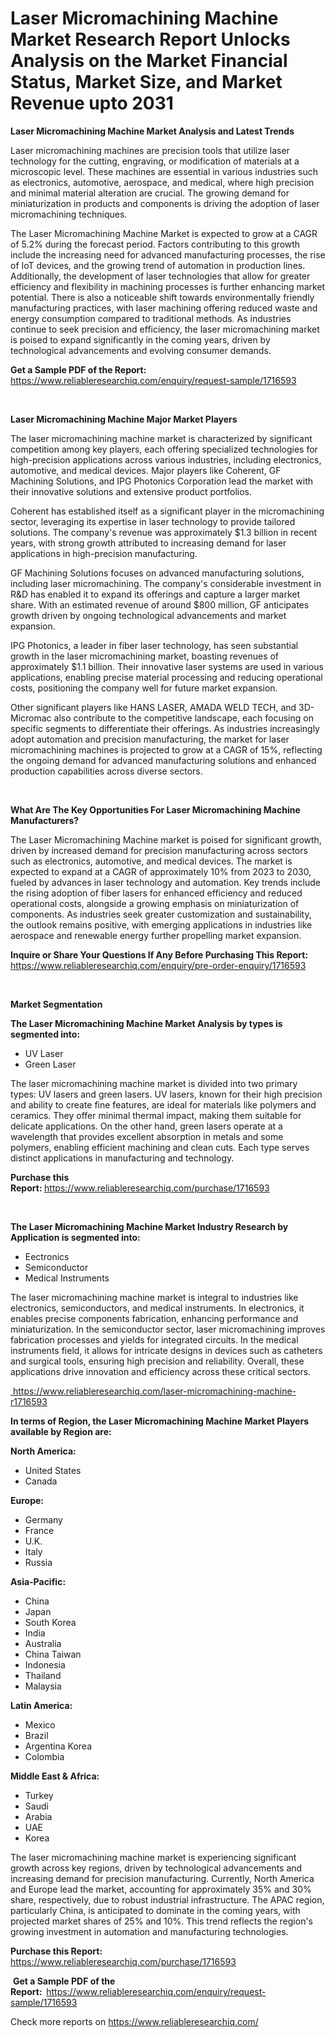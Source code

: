 <p><h1>Laser Micromachining Machine Market Research Report Unlocks Analysis on the Market Financial Status, Market Size, and Market Revenue upto 2031</h1></p><p><strong>Laser Micromachining Machine Market Analysis and Latest Trends</strong></p>
<p><p>Laser micromachining machines are precision tools that utilize laser technology for the cutting, engraving, or modification of materials at a microscopic level. These machines are essential in various industries such as electronics, automotive, aerospace, and medical, where high precision and minimal material alteration are crucial. The growing demand for miniaturization in products and components is driving the adoption of laser micromachining techniques.</p><p>The Laser Micromachining Machine Market is expected to grow at a CAGR of 5.2% during the forecast period. Factors contributing to this growth include the increasing need for advanced manufacturing processes, the rise of IoT devices, and the growing trend of automation in production lines. Additionally, the development of laser technologies that allow for greater efficiency and flexibility in machining processes is further enhancing market potential. There is also a noticeable shift towards environmentally friendly manufacturing practices, with laser machining offering reduced waste and energy consumption compared to traditional methods. As industries continue to seek precision and efficiency, the laser micromachining market is poised to expand significantly in the coming years, driven by technological advancements and evolving consumer demands.</p></p>
<p><strong>Get a Sample PDF of the Report:&nbsp;</strong> <a href="https://www.reliableresearchiq.com/enquiry/request-sample/1716593?utm_campaign=1129&utm_medium=2&utm_source=Github&utm_content=ia&utm_term=28122024&utm_id=laser-micromachining-machine">https://www.reliableresearchiq.com/enquiry/request-sample/1716593</a></p>
<p>&nbsp;</p>
<p><strong>Laser Micromachining Machine Major Market Players</strong></p>
<p><p>The laser micromachining machine market is characterized by significant competition among key players, each offering specialized technologies for high-precision applications across various industries, including electronics, automotive, and medical devices. Major players like Coherent, GF Machining Solutions, and IPG Photonics Corporation lead the market with their innovative solutions and extensive product portfolios.</p><p>Coherent has established itself as a significant player in the micromachining sector, leveraging its expertise in laser technology to provide tailored solutions. The company's revenue was approximately $1.3 billion in recent years, with strong growth attributed to increasing demand for laser applications in high-precision manufacturing.</p><p>GF Machining Solutions focuses on advanced manufacturing solutions, including laser micromachining. The company's considerable investment in R&D has enabled it to expand its offerings and capture a larger market share. With an estimated revenue of around $800 million, GF anticipates growth driven by ongoing technological advancements and market expansion.</p><p>IPG Photonics, a leader in fiber laser technology, has seen substantial growth in the laser micromachining market, boasting revenues of approximately $1.1 billion. Their innovative laser systems are used in various applications, enabling precise material processing and reducing operational costs, positioning the company well for future market expansion.</p><p>Other significant players like HANS LASER, AMADA WELD TECH, and 3D-Micromac also contribute to the competitive landscape, each focusing on specific segments to differentiate their offerings. As industries increasingly adopt automation and precision manufacturing, the market for laser micromachining machines is projected to grow at a CAGR of 15%, reflecting the ongoing demand for advanced manufacturing solutions and enhanced production capabilities across diverse sectors.</p></p>
<p>&nbsp;</p>
<p><strong>What Are The Key Opportunities For Laser Micromachining Machine Manufacturers?</strong></p>
<p><p>The Laser Micromachining Machine market is poised for significant growth, driven by increased demand for precision manufacturing across sectors such as electronics, automotive, and medical devices. The market is expected to expand at a CAGR of approximately 10% from 2023 to 2030, fueled by advances in laser technology and automation. Key trends include the rising adoption of fiber lasers for enhanced efficiency and reduced operational costs, alongside a growing emphasis on miniaturization of components. As industries seek greater customization and sustainability, the outlook remains positive, with emerging applications in industries like aerospace and renewable energy further propelling market expansion.</p></p>
<p><strong>Inquire or Share Your Questions If Any Before Purchasing This Report:</strong> <a href="https://www.reliableresearchiq.com/enquiry/pre-order-enquiry/1716593?utm_campaign=1129&utm_medium=2&utm_source=Github&utm_content=ia&utm_term=28122024&utm_id=laser-micromachining-machine">https://www.reliableresearchiq.com/enquiry/pre-order-enquiry/1716593</a></p>
<p>&nbsp;</p>
<p><strong>Market Segmentation</strong></p>
<p><strong>The Laser Micromachining Machine Market Analysis by types is segmented into:</strong></p>
<p><ul><li>UV Laser</li><li>Green Laser</li></ul></p>
<p><p>The laser micromachining machine market is divided into two primary types: UV lasers and green lasers. UV lasers, known for their high precision and ability to create fine features, are ideal for materials like polymers and ceramics. They offer minimal thermal impact, making them suitable for delicate applications. On the other hand, green lasers operate at a wavelength that provides excellent absorption in metals and some polymers, enabling efficient machining and clean cuts. Each type serves distinct applications in manufacturing and technology.</p></p>
<p><strong>Purchase this Report:&nbsp;</strong><a href="https://www.reliableresearchiq.com/purchase/1716593?utm_campaign=1129&utm_medium=2&utm_source=Github&utm_content=ia&utm_term=28122024&utm_id=laser-micromachining-machine">https://www.reliableresearchiq.com/purchase/1716593</a></p>
<p>&nbsp;</p>
<p><strong>The Laser Micromachining Machine Market Industry Research by Application is segmented into:</strong></p>
<p><ul><li>Eectronics</li><li>Semiconductor</li><li>Medical Instruments</li></ul></p>
<p><p>The laser micromachining machine market is integral to industries like electronics, semiconductors, and medical instruments. In electronics, it enables precise components fabrication, enhancing performance and miniaturization. In the semiconductor sector, laser micromachining improves fabrication processes and yields for integrated circuits. In the medical instruments field, it allows for intricate designs in devices such as catheters and surgical tools, ensuring high precision and reliability. Overall, these applications drive innovation and efficiency across these critical sectors.</p></p>
<p><a href="https://www.reliableresearchiq.com/laser-micromachining-machine-r1716593?utm_campaign=1129&utm_medium=2&utm_source=Github&utm_content=ia&utm_term=28122024&utm_id=laser-micromachining-machine">&nbsp;https://www.reliableresearchiq.com/laser-micromachining-machine-r1716593</a></p>
<p><strong>In terms of Region, the Laser Micromachining Machine Market Players available by Region are:</strong></p>
<p>
    <p> <strong> North America: </strong>
        <ul>
            <li>United States</li>
            <li>Canada</li>
        </ul>
        </p> 
    <p> <strong> Europe: </strong>
        <ul>
            <li>Germany</li>
            <li>France</li>
            <li>U.K.</li>
            <li>Italy</li>
            <li>Russia</li>
        </ul>
        </p> 
    <p> <strong> Asia-Pacific: </strong>
        <ul>
            <li>China</li>
            <li>Japan</li>
            <li>South Korea</li>
            <li>India</li>
            <li>Australia</li>
            <li>China Taiwan</li>
            <li>Indonesia</li>
            <li>Thailand</li>
            <li>Malaysia</li>
        </ul>
        </p> 
    <p> <strong> Latin America: </strong>
        <ul>
            <li>Mexico</li>
            <li>Brazil</li>
            <li>Argentina Korea</li>
            <li>Colombia</li>
        </ul>
        </p> 
    <p> <strong> Middle East & Africa: </strong>
        <ul>
            <li>Turkey</li>
            <li>Saudi</li>
            <li>Arabia</li>
            <li>UAE</li>
            <li>Korea</li>
        </ul>
    </p>
    </p>
<p><p>The laser micromachining machine market is experiencing significant growth across key regions, driven by technological advancements and increasing demand for precision manufacturing. Currently, North America and Europe lead the market, accounting for approximately 35% and 30% share, respectively, due to robust industrial infrastructure. The APAC region, particularly China, is anticipated to dominate in the coming years, with projected market shares of 25% and 10%. This trend reflects the region's growing investment in automation and manufacturing technologies.</p></p>
<p><strong>Purchase this Report: </strong><a href="https://www.reliableresearchiq.com/purchase/1716593?utm_campaign=1129&utm_medium=2&utm_source=Github&utm_content=ia&utm_term=28122024&utm_id=laser-micromachining-machine">https://www.reliableresearchiq.com/purchase/1716593</a></p>
<p>&nbsp;<strong>Get a Sample PDF of the Report:&nbsp;&nbsp;</strong><a href="https://www.reliableresearchiq.com/enquiry/request-sample/1716593?utm_campaign=1129&utm_medium=2&utm_source=Github&utm_content=ia&utm_term=28122024&utm_id=laser-micromachining-machine">https://www.reliableresearchiq.com/enquiry/request-sample/1716593</a></p>
<p><strong></strong></p>
<p>Check more reports on <a href="https://www.reliableresearchiq.com/?utm_campaign=1129&utm_medium=2&utm_source=Github&utm_content=ia&utm_term=28122024&utm_id=laser-micromachining-machine">https://www.reliableresearchiq.com/</a></p>